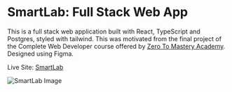 # SmartLab: Full Stack Web App

This is a full stack web application built with React, TypeScript and Postgres, styled with tailwind. This was motivated from the final project of the Complete Web Developer course offered by [Zero To Mastery Academy](https://zerotomastery.io/courses/coding-bootcamp/). Designed using Figma.

Live Site: [SmartLab](https://smart-lab.netlify.app/)

![SmartLab Image](https://danielfakunle.netlify.app/assets/smartlab-image-4e53e1d4.png)

